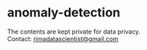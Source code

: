 # anomaly-detection
The contents are kept private for data privacy.  
Contact: rimadatascientist@gmail.com
